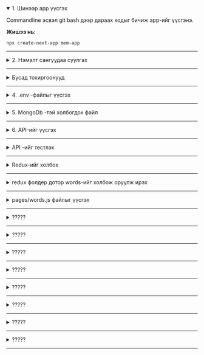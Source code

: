 <details open>
<summary>1. Шинээр app үүсгэх</summary>

Commandline эсвэл git bash  дээр дараах кодыг бичиж app-ийг үүсгэнэ.

**Жишээ нь:**
```
npx create-next-app mem-app
```
</details>

---

<details>
<summary>2. Нэмэлт сангуудаа суулгах</summary>
a) MongoDb холбох үүрэгтэй санг суулгах

```
npm i mongodb

```
б) Redux -тай холбоотой сан
```
npm i next-redux-wrapper redux redux-devtools-extension redux-logger redux-persist redux-thunk
```

в) Ant.design -тай холбоотой сан
```
npm i antd @ant-design/icons
```

</details>

---

<details>
<summary> Бусад тохиргоонууд </summary>

.........................


</details>



---

<details>
<summary> 4. .env -файлыг үүсгэх </summary>

Үндсэн фолдер дотор .env.local файлыг үүсгэж MONGO_SRV хувьсагчид утга олгоно(MongoDB-ийн холболтын мөр connectionstting-ийг)

**Жишээ нь:**
```
MONGODB_URI=mongodb+srv://mem:Ab123456+@cluster0.l27e0.mongodb.net/MemDb?retryWrites=true&w=majority
DB_NAME=MemDb

```
</details>

---



<details>
<summary> 5. MongoDb -тэй холбогдох файл </summary>

Үндсэн фолдер дотор utils/connectDb.js файл үүсгэнэ.

```
utils/connectDb.js
```

**Файлын доторх агуулга:**
```

import { MongoClient } from 'mongodb';

const MONGODB_URI = process.env.MONGODB_URI;
const MONGODB_DB = process.env.DB_NAME;

// check the MongoDB URI
if (!MONGODB_URI) {
    throw new Error('Define the MONGODB_URI environmental variable');
}

// check the MongoDB DB
if (!MONGODB_DB) {
    throw new Error('Define the MONGODB_DB environmental variable');
}

let cachedClient = null;
let cachedDb = null;

export async function connectToDatabase() {
    // check the cached.
    if (cachedClient && cachedDb) {
        // load from cache
        return {
            client: cachedClient,
            db: cachedDb,
        };
    }

    // set the connection options
    const opts = {
        useNewUrlParser: true,
        useUnifiedTopology: true,
    };

    // Connect to cluster
    let client = new MongoClient(MONGODB_URI, opts);
    await client.connect();
    let db = client.db(MONGODB_DB);

    // set cache
    cachedClient = client;
    cachedDb = db;

    return {
        client: cachedClient,
        db: cachedDb,
    };
}



```

</details>

---

<details>
<summary> 6. API-ийг үүсгэх </summary>
Жишээ нь:



pages/api фолдер дотор 
   * words.js

**words.js**

```
const { connectToDatabase } = require('../../utils/mongodb');
const ObjectId = require('mongodb').ObjectId;

export default async function handler(req, res) {
    // switch the methods
    switch (req.method) {
        case 'GET': {
            return getPosts(req, res);
        }

        case 'POST': {
            return addPost(req, res);
        }

        case 'PUT': {
            return updatePost(req, res);
        }

        case 'DELETE': {
            return deletePost(req, res);
        }
    }
}

// Getting all posts.
async function getPosts(req, res) {
    try {
        let { db } = await connectToDatabase();
        let words = await db
            .collection('words')
            .find({})
            .sort({ published: -1 })
            .toArray();
        return res.json({
            message: JSON.parse(JSON.stringify(words)),
            success: true,
        });
    } catch (error) {
        return res.json({
            message: new Error(error).message,
            success: false,
        });
    }
}

// Adding a new post
async function addPost(req, res) {
    try {
        let { db } = await connectToDatabase();
        console.log("hi----->",req.body);
        await db.collection('words').insertOne(req.body);
        
        return res.json({
            message: 'Post added successfully',
            success: true,
        });
    } catch (error) {
        return res.json({
            message: new Error(error).message,
            success: false,
        });
    }
}

// Updating a post
async function updatePost(req, res) {
    try {
        let { db } = await connectToDatabase();

        await db.collection('words').updateOne(
            {
                _id: new ObjectId(req.body),
            },
            { $set: { published: true } }
        );

        return res.json({
            message: 'Post updated successfully',
            success: true,
        });
    } catch (error) {
        return res.json({
            message: new Error(error).meзүssage,
            success: false,
        });
    }
}

// deleting a post
async function deletePost(req, res) {
    try {
        let { db } = await connectToDatabase();

        await db.collection('words').deleteOne({
            _id: new ObjectId(req.body),
        });

        return res.json({
            message: 'Post deleted successfully',
            success: true,
        });
    } catch (error) {
        return res.json({
            message: new Error(error).message,
            success: false,
        });
    }
}


```



</details>

---

<details>
<summary> API -ийг тестлэх </summary>

Тухайн сайт нь өгөглийн баазтай зөв холбосон бол дараах холбоосууд ажиллах ёстой

**Жишээ нь:**

GET method -оор дараах холбоос:    
```
http://localost:3000/api/words
```

POST method -оор дараах холбоос:    
```
http://localost:3000/api/words
```

PUT method -оор дараах холбоос:    
```
http://localost:3000/api/words
```

DELETE method -оор дараах холбоос:    
```
http://localost:3000/api/words
```
</details>

---


<details>
<summary> Redux-ийг холбох </summary>

Үндсэн фолдер дотор redux фолдер бүхий агуулгуудыг үүсгэж холбох

**Жишээ нь:**
redux -фолдерийг хуулаад тэндээ тохиргоо хийж болно.

**_app.js файл дотор дараах агуулга орсон байх**
```
import { Provider } from "react-redux";
import { createWrapper } from "next-redux-wrapper";
import store from "../redux/store";

import 'antd/dist/antd.css';

function MyApp({ Component, pageProps }) {
  return (
    <Provider store={store}>
      <Component {...pageProps} />
    </Provider>
  );
} 

const makeStore = () => store;
const wrapper = createWrapper(makeStore);

 

export default wrapper.withRedux(MyApp);
```

</details>

---
<details>
<summary> redux фолдер дотор words-ийг холбож оруулж ирэх </summary>

redux фолдер дотор words фолдерийг үүсгэж дотор нь дараах 3 файлыг үүсгэнэ.
* actions.js
* actionCreator.js
* reducers.js


 
**Жишээ нь:**

actions.js файлын агуулга
```
const actions = {
  WORDS_LOADING: 'WORDS_LOADING',
  WORDS_SUCCESS: 'WORDS_SUCCESS',
  WORDS_ERROR: 'WORDS_ERROR',

  wordsLoading: () => {
    return {
      type: actions.WORDS_LOADING,
    };
  },

  wordsSuccess: data => {
    return {
      type: actions.WORDS_SUCCESS,
      data,
    };
  },

  wordsError: err => {
    return {
      type: actions.WORDS_ERROR,
      err,
    };
  },
  

};

export default actions;

```

actionCreator.js
```
import actions from './actions';
import axios from 'axios'

const { wordsLoading, wordsSuccess, wordsError } = actions;


const getAllWords = () => {
  
  return async dispatch => {
    try {
      dispatch(wordsLoading());
      await axios.get("http://localhost:3000/api/words").then(({data}) => {          
        dispatch(wordsSuccess(data.list))
      });
    } catch (err) {
      dispatch(wordsError(err));
    }

  };
};



export {getAllWords };


```


reducers.js
```
import actions from './actions';

const { WORDS_LOADING, WORDS_SUCCESS, WORDS_ERROR} = actions;

const initialState = {
  list: [],
  loading: false,
  error: null
};

const WordsReducer = (state = initialState, action) => {
    
  const { type, data, err } = action;
  //console.log('==========>',data)   
  switch (type) {
    case WORDS_LOADING:
      return {
        ...state,
        loading: true,
        error: null,
        
      };
    case WORDS_SUCCESS:   
      return {
        ...state,
        list: data,
        loading: false,
      };     
    case WORDS_ERROR:
      return {
        ...state,
        error: err,
        loading: false

      };
    
    default:
      return state;
  }
};
export default WordsReducer;




```

</details>

---
<details>
<summary> pages/words.js файлыг үүсгэх </summary>

Энэ нь уг веб сайтын words хуудас дуудагдахад ажиллах үүрэгтэй

**Жишээ нь:**
```
import { Table, Tag, Space,Button } from 'antd';

import { useEffect, useState, useCallback } from "react";
import { useDispatch, useSelector } from "react-redux";
import { pupilJsonDatas } from "../redux/pupil/actionCreator";
import { getAllWords } from "../redux/words/actionCreator";
import actions from "../redux/pupil/actions";


//Layouts
import MainLayout from '../components/layouts/MainLayout'


const columns = [
    {
      title: 'English',
      dataIndex: 'eng',
      key: 'eng'
    },
    {
      title: 'Монгол',
      dataIndex: 'mon',
      key: 'mon',
    },
    {
      title: 'Comment',
      dataIndex: 'comm',
      key: 'comm',
    },
    {
      title: 'Action',
      key: 'action',
      render: (text, record) => (
        <Space size="middle">
          <a>Edit {record.name}</a>
          <a>Delete</a>
        </Space>
      ),
    },
  ];



function words() {
  const dispatch = useDispatch();
  const data = useSelector((state) => state.words.list);
  
   
  
    useEffect(() => {
      dispatch(getAllWords());
    }, []);




  return (
    <MainLayout>
    <Space>
    <Button>Үг нэмэх</Button>
    </Space>
    <Table columns={columns} dataSource={data} />
    
    </MainLayout>
  )
}

export default words


```
</details>

---
<details>
<summary> ????? </summary>

????

**Жишээ нь:**
```
???
```
</details>

---
<details>
<summary> ????? </summary>

????

**Жишээ нь:**
```
???
```
</details>

---
<details>
<summary> ????? </summary>

????

**Жишээ нь:**
```
???
```
</details>

---
<details>
<summary> ????? </summary>

????

**Жишээ нь:**
```
???
```
</details>

---
<details>
<summary> ????? </summary>

????

**Жишээ нь:**
```
???
```
</details>

---
<details>
<summary> ????? </summary>

????

**Жишээ нь:**
```
???
```
</details>

---
<details>
<summary> ????? </summary>

????

**Жишээ нь:**
```
???
```
</details>

---
<details>
<summary> ????? </summary>

????

**Жишээ нь:**
```
???
```
</details>

---


